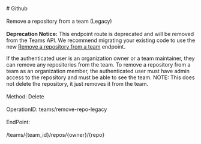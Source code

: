 <br>#     Github</br>
<br>Remove a repository from a team (Legacy)</br>
<br>**Deprecation Notice:** This endpoint route is deprecated and will be removed from the Teams API. We recommend migrating your existing code to use the new [Remove a repository from a team](https://developer.github.com/v3/teams/#remove-a-repository-from-a-team) endpoint.

If the authenticated user is an organization owner or a team maintainer, they can remove any repositories from the team. To remove a repository from a team as an organization member, the authenticated user must have admin access to the repository and must be able to see the team. NOTE: This does not delete the repository, it just removes it from the team.</br>
<br>Method: Delete</br>
<br>OperationID: teams/remove-repo-legacy</br>
<br>EndPoint:</br>
<br>/teams/{team_id}/repos/{owner}/{repo}</br>
